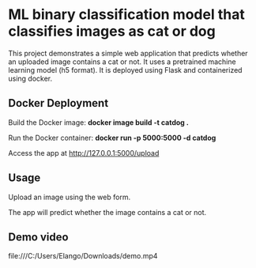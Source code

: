# ML binary classification model that classifies images as cat or dog 
This project demonstrates a simple web application that predicts whether an uploaded image contains a cat or not. It uses a pretrained machine learning model (h5 format). It is deployed using Flask and containerized using docker.

## Docker Deployment
Build the Docker image:    <b>docker image build -t catdog .</b>

Run the Docker container:    <b>docker run -p 5000:5000 -d catdog</b>

Access the app at http://127.0.0.1:5000/upload

## Usage
Upload an image using the web form.

The app will predict whether the image contains a cat or not.

## Demo video
file:///C:/Users/Elango/Downloads/demo.mp4
